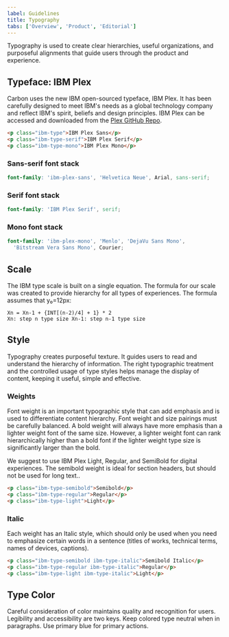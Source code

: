 ```yaml
---
label: Guidelines
title: Typography
tabs: ['Overview', 'Product', 'Editorial']
---
```


<page-intro>Typography is used to create clear hierarchies, useful organizations, and purposeful alignments that guide users through the product and experience.</page-intro>

## Typeface: IBM Plex

Carbon uses the new IBM open-sourced typeface, IBM Plex. It has been carefully designed to meet IBM's needs as a global technology company and reflect IBM's spirit, beliefs and design principles. IBM Plex can be accessed and downloaded from the [Plex GitHub Repo](https://github.com/ibm/plex).

<type-weight type="types"></type-weight>

```html
<p class="ibm-type">IBM Plex Sans</p>
<p class="ibm-type-serif">IBM Plex Serif</p>
<p class="ibm-type-mono">IBM Plex Mono</p>
```

### Sans-serif font stack

```scss
font-family: 'ibm-plex-sans', 'Helvetica Neue', Arial, sans-serif;
```

### Serif font stack

```scss
font-family: 'IBM Plex Serif', serif;
```

### Mono font stack

```scss
font-family: 'ibm-plex-mono', 'Menlo', 'DejaVu Sans Mono',
  'Bitstream Vera Sans Mono', Courier;
```

## Scale

The IBM type scale is built on a single equation. The formula for our scale was created to provide hierarchy for all types of experiences. The formula assumes that y₀=12px:

<type-scale-table></type-scale-table>

```
Xn = Xn-1 + {INT[(n-2)/4] + 1} * 2
Xn: step n type size Xn-1: step n-1 type size
```

## Style

Typography creates purposeful texture. It guides users to read and understand the hierarchy of information. The right typographic treatment and the controlled usage of type styles helps manage the display of content, keeping it useful, simple and effective.

### Weights

Font weight is an important typographic style that can add emphasis and is used to differentiate content hierarchy. Font weight and size pairings must be carefully balanced. A bold weight will always have more emphasis than a lighter weight font of the same size. However, a lighter weight font can rank hierarchically higher than a bold font if the lighter weight type size is significantly larger than the bold.
 
We suggest to use IBM Plex Light, Regular, and SemiBold for digital experiences. The semibold weight is ideal for section headers, but should not be used for long text..

<type-weight></type-weight>

```html
<p class="ibm-type-semibold">Semibold</p>
<p class="ibm-type-regular">Regular</p>
<p class="ibm-type-light">Light</p>
```

### Italic
Each weight has an Italic style, which should only be used when you need to emphasize certain words in a sentence (titles of works, technical terms, names of devices, captions).

<type-weight type="italic"></type-weight>

```html
<p class="ibm-type-semibold ibm-type-italic">Semibold Italic</p>
<p class="ibm-type-regular ibm-type-italic">Regular</p>
<p class="ibm-type-light ibm-type-italic">Light</p>
```

## Type Color
Careful consideration of color maintains quality and recognition for users. Legibility and accessibility are two keys. Keep colored type neutral when in paragraphs. Use primary blue for primary actions. 

